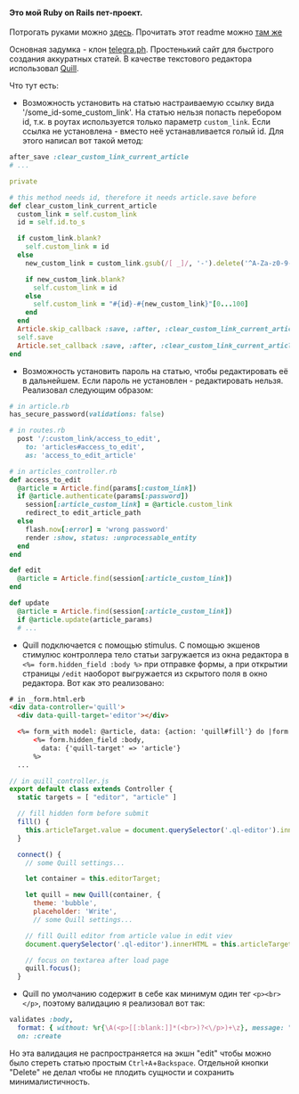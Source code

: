 #### Это мой Ruby on Rails пет-проект.

Потрогать руками можно [здесь](https://darkwrite.herokuapp.com). Прочитать этот readme можно [там же](https://darkwrite.herokuapp.com/1)

Основная задумка - клон [telegra.ph](https://telegra.ph/). Простенький сайт для быстрого создания аккуратных статей.
В качестве текстового редактора использовал [Quill](https://quilljs.com/).

Что тут есть:

* Возможность установить на статью настраиваемую ссылку вида '/some_id-some_custom_link'. На статью нельзя попасть перебором id, т.к. в роутах используется только параметр `custom_link`. Если ссылка не установлена - вместо неё устанавливается голый id.
Для этого написал вот такой метод:
```ruby
after_save :clear_custom_link_current_article
# ...

private

# this method needs id, therefore it needs article.save before
def clear_custom_link_current_article
  custom_link = self.custom_link
  id = self.id.to_s

  if custom_link.blank?
    self.custom_link = id
  else
    new_custom_link = custom_link.gsub(/[ _]/, '-').delete('^A-Za-z0-9-')

    if new_custom_link.blank?
      self.custom_link = id
    else
      self.custom_link = "#{id}-#{new_custom_link}"[0...100]
    end
  end
  Article.skip_callback :save, :after, :clear_custom_link_current_article
  self.save
  Article.set_callback :save, :after, :clear_custom_link_current_article
end
```

* Возможность установить пароль на статью, чтобы редактировать её в дальнейшем. Если пароль не установлен - редактировать нельзя.
Реализовал следующим образом:
```ruby
# in article.rb
has_secure_password(validations: false)

# in routes.rb
  post '/:custom_link/access_to_edit',
    to: 'articles#access_to_edit',
    as: 'access_to_edit_article'

# in articles_controller.rb
def access_to_edit
  @article = Article.find(params[:custom_link])
  if @article.authenticate(params[:password])
    session[:article_custom_link] = @article.custom_link
    redirect_to edit_article_path
  else
    flash.now[:error] = 'wrong password'
    render :show, status: :unprocessable_entity
  end
end

def edit
  @article = Article.find(session[:article_custom_link])
end

def update
  @article = Article.find(session[:article_custom_link])
  if @article.update(article_params)
  # ...
```

* Quill подключается с помощью stimulus. С помощью экшенов стимулюс контроллера тело статьи загружается из окна редактора в `<%= form.hidden_field :body %>` при отправке формы, а при открытии страницы `/edit` наоборот выгружается из скрытого поля в окно редактора.
Вот как это реализовано:
```html
# in _form.html.erb
<div data-controller='quill'>
  <div data-quill-target='editor'></div>

  <%= form_with model: @article, data: {action: 'quill#fill'} do |form| %>
      <%= form.hidden_field :body,
        data: {'quill-target' => 'article'}
      %>
  ...
```
```js
// in quill_controller.js
export default class extends Controller {
  static targets = [ "editor", "article" ]

  // fill hidden form before submit
  fill() {
    this.articleTarget.value = document.querySelector('.ql-editor').innerHTML
  }

  connect() {
    // some Quill settings...

    let container = this.editorTarget;

    let quill = new Quill(container, {
      theme: 'bubble',
      placeholder: 'Write',
      // some Quill settings...

    // fill Quill editor from article value in edit viev
    document.querySelector('.ql-editor').innerHTML = this.articleTarget.value;

    // focus on textarea after load page
    quill.focus();
  }
```

* Quill по умолчанию содержит в себе как минимум один тег `<p><br></p>`, поэтому валидацию я реализовал вот так:
```ruby
validates :body,
  format: { without: %r{\A(<p>[[:blank:]]*(<br>)?<\/p>)+\z}, message: "can't be blank" },
  on: :create
```
Но эта валидация не распространяется на экшн "edit" чтобы можно было стереть статью простым `Ctrl+A`+`Backspace`. Отдельной кнопки "Delete" не делал чтобы не плодить сущности и сохранить минималистичность.
